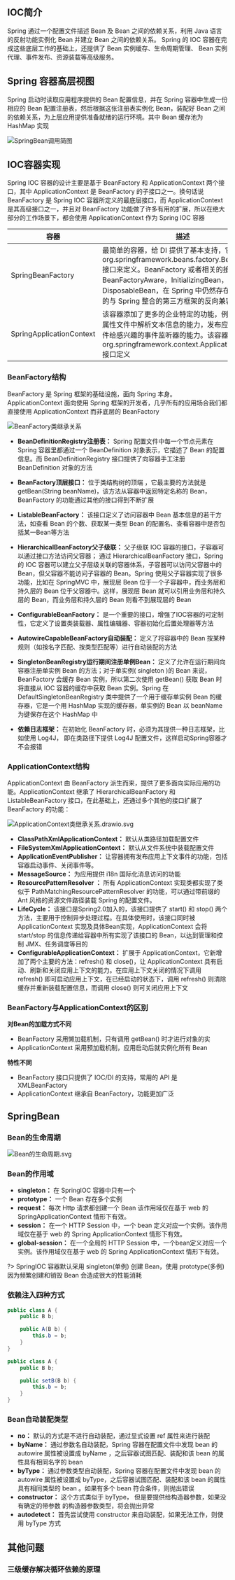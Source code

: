 ## IOC简介

Spring 通过一个配置文件描述 Bean 及 Bean 之间的依赖关系，利用 Java 语言的反射功能实例化 Bean 并建立 Bean 之间的依赖关系。 Spring 的 IOC 容器在完成这些底层工作的基础上，还提供了 Bean 实例缓存、生命周期管理、 Bean 实例代理、事件发布、资源装载等高级服务。

## Spring 容器高层视图

Spring 启动时读取应用程序提供的 Bean 配置信息，并在 Spring 容器中生成一份相应的 Bean 配置注册表，然后根据这张注册表实例化 Bean，装配好 Bean 之间的依赖关系，为上层应用提供准备就绪的运行环境。其中 Bean 缓存池为 HashMap 实现

![SpringBean调用简图](SpringIOC详解/SpringBean调用简图.drawio.svg)

## IOC容器实现

Spring IOC 容器的设计主要是基于 BeanFactory 和 ApplicationContext 两个接口，其中 ApplicationContext 是 BeanFactory 的子接口之一。换句话说 BeanFactory 是 Spring IOC 容器所定义的最底层接口，而 ApplicationContext 是其高级接口之一，并且对 BeanFactory 功能做了许多有用的扩展，所以在绝大部分的工作场景下，都会使用 ApplicationContext 作为 Spring IOC 容器

| **容器**                   | 描述                                                                                                                                                                                              |
|--------------------------|-------------------------------------------------------------------------------------------------------------------------------------------------------------------------------------------------|
| SpringBeanFactory        | 最简单的容器，给 DI 提供了基本支持，它用 org.springframework.beans.factory.BeanFactory 接口来定义。BeanFactory 或者相关的接口，如 BeanFactoryAware，InitializingBean，DisposableBean，在 Spring 中仍然存在具有大量的与 Spring 整合的第三方框架的反向兼容性的目的 |
| SpringApplicationContext | 该容器添加了更多的企业特定的功能，例如从一个属性文件中解析文本信息的能力，发布应用程序事件给感兴趣的事件监听器的能力。该容器是由 org.springframework.context.ApplicationContext 接口定义                                                                            |

### BeanFactory结构

BeanFactory 是 Spring 框架的基础设施，面向 Spring 本身。ApplicationContext 面向使用 Spring 框架的开发者，几乎所有的应用场合我们都直接使用 ApplicationContext 而非底层的 BeanFactory

![BeanFactory类继承关系](SpringIOC详解/BeanFactory类继承关系.drawio.svg)

- **BeanDefinitionRegistry注册表：** Spring 配置文件中每一个节点元素在 Spring 容器里都通过一个 BeanDefinition 对象表示，它描述了 Bean 的配置信息。而 BeanDefinitionRegistry 接口提供了向容器手工注册 BeanDefinition 对象的方法

- **BeanFactory顶层接口：** 位于类结构树的顶端 ，它最主要的方法就是 getBean(String beanName)，该方法从容器中返回特定名称的 Bean，BeanFactory 的功能通过其他的接口得到不断扩展

- **ListableBeanFactory：** 该接口定义了访问容器中 Bean 基本信息的若干方法，如查看 Bean 的个数、获取某一类型 Bean 的配置名、查看容器中是否包括某一Bean等方法

- **HierarchicalBeanFactory父子级联：** 父子级联 IOC 容器的接口，子容器可以通过接口方法访问父容器； 通过 HierarchicalBeanFactory 接口，Spring 的 IOC 容器可以建立父子层级关联的容器体系，子容器可以访问父容器中的 Bean，但父容器不能访问子容器的 Bean。Spring 使用父子容器实现了很多功能，比如在 SpringMVC 中，展现层 Bean 位于一个子容器中，而业务层和持久层的 Bean 位于父容器中。这样，展现层 Bean 就可以引用业务层和持久层的 Bean，而业务层和持久层的 Bean 则看不到展现层的 Bean

- **ConfigurableBeanFactory：** 是一个重要的接口，增强了IOC容器的可定制性，它定义了设置类装载器、属性编辑器、容器初始化后置处理器等方法

- **AutowireCapableBeanFactory自动装配：** 定义了将容器中的 Bean 按某种规则（如按名字匹配、按类型匹配等）进行自动装配的方法

- **SingletonBeanRegistry运行期间注册单例Bean：** 定义了允许在运行期间向容器注册单实例 Bean 的方法；对于单实例( singleton )的 Bean 来说，BeanFactory 会缓存 Bean 实例，所以第二次使用 getBean() 获取 Bean 时将直接从 IOC 容器的缓存中获取 Bean 实例。Spring 在 DefaultSingletonBeanRegistry 类中提供了一个用于缓存单实例 Bean 的缓存器，它是一个用 HashMap 实现的缓存器，单实例的 Bean 以 beanName 为键保存在这个 HashMap 中

- **依赖日志框架：** 在初始化 BeanFactory 时，必须为其提供一种日志框架，比如使用 Log4J， 即在类路径下提供 Log4J 配置文件，这样启动Spring容器才不会报错

### ApplicationContext结构

ApplicationContext 由 BeanFactory 派生而来，提供了更多面向实际应用的功能。ApplicationContext 继承了 HierarchicalBeanFactory 和 ListableBeanFactory 接口，在此基础上，还通过多个其他的接口扩展了 BeanFactory 的功能：

![ApplicationContext类继承关系.drawio.svg](SpringIOC详解/ApplicationContext类继承关系.drawio.svg)

- **ClassPathXmlApplicationContext：** 默认从类路径加载配置文件
- **FileSystemXmlApplicationContext：** 默认从文件系统中装载配置文件
- **ApplicationEventPublisher：** 让容器拥有发布应用上下文事件的功能，包括容器启动事件、关闭事件等。
- **MessageSource：** 为应用提供 i18n 国际化消息访问的功能
- **ResourcePatternResolver ：** 所有 ApplicationContext 实现类都实现了类似于 PathMatchingResourcePatternResolver 的功能，可以通过带前缀的 Ant 风格的资源文件路径装载 Spring 的配置文件。
- **LifeCycle：** 该接口是Spring2.0加入的，该接口提供了 start() 和 stop() 两个方法，主要用于控制异步处理过程。在具体使用时，该接口同时被 ApplicationContext 实现及具体Bean实现，ApplicationContext 会将 start/stop 的信息传递给容器中所有实现了该接口的 Bean，以达到管理和控制 JMX、任务调度等目的
- **ConfigurableApplicationContext：** 扩展于 ApplicationContext，它新增加了两个主要的方法：refresh() 和 close()，让 ApplicationContext 具有启动、刷新和关闭应用上下文的能力。在应用上下文关闭的情况下调用 refresh() 即可启动应用上下文，在已经启动的状态下，调用 refresh() 则清除缓存并重新装载配置信息，而调用 close() 则可关闭应用上下文

### BeanFactory与ApplicationContext的区别

**对Bean的加载方式不同**

- BeanFactory 采用懒加载机制，只有调用 getBean() 时才进行对象的实
- ApplicationContext 采用预加载机制，应用启动后就实例化所有 Bean

**特性不同**

- BeanFactory 接口只提供了 IOC/DI 的支持，常用的 API 是 XMLBeanFactory
- ApplicationContext 继承自 BeanFactory，功能更加广泛

## SpringBean

### Bean的生命周期

![Bean的生命周期.svg](SpringIOC详解/Bean的生命周期.drawio.svg)

### Bean的作用域

- **singleton：** 在 SpringIOC 容器中只有一个
- **prototype：** 一个 Bean 存在多个实例
- **request：** 每次 Http 请求都创建一个 Bean 该作用域仅在基于 web 的 SpringApplicationContext 情形下有效。
- **session：** 在一个 HTTP Session 中，一个 bean 定义对应一个实例。该作用域仅在基于 web 的 Spring ApplicationContext 情形下有效。
- **global-session：** 在一个全局的 HTTP Session 中，一个bean定义对应一个实例。该作用域仅在基于 web 的 Spring ApplicationContext 情形下有效。

?> SpringIOC 容器默认采用 singleton(单例) 创建 Bean，使用 prototype(多例) 因为频繁创建和销毁 Bean 会造成很大的性能消耗

### 依赖注入四种方式

<!-- tabs:start -->
<!-- tab:构造器 -->

```java
public class A {
    public B b;

    public A(B b) {
        this.b = b;
    }
}
  ```

<!-- tab:set方法 -->

```java
public class A {
    public B b;

    public setB(B b) {
        this.b = b;
    }
}
```

<!-- tab:静态工厂 -->
<!-- tab:实例工厂 -->
<!-- tabs:end -->

### Bean自动装配类型

- **no：** 默认的方式是不进行自动装配，通过显式设置 ref 属性来进行装配
- **byName：** 通过参数名自动装配，Spring 容器在配置文件中发现 bean 的 autowire 属性被设置成 byName ，之后容器试图匹配、装配和该 bean 的属性具有相同名字的 bean
- **byType：** 通过参数类型自动装配，Spring 容器在配置文件中发现 bean 的 autowire 属性被设置成 byType，之后容器试图匹配、装配和该 bean 的属性具有相同类型的 bean 。如果有多个 bean 符合条件，则抛出错误
- **constructor：** 这个方式类似于 byType， 但是要提供给构造器参数，如果没有确定的带参数 的构造器参数类型，将会抛出异常
- **autodetect：** 首先尝试使用 constructor 来自动装配，如果无法工作，则使用 byType 方式

## 其他问题

### 三级缓存解决循环依赖的原理
